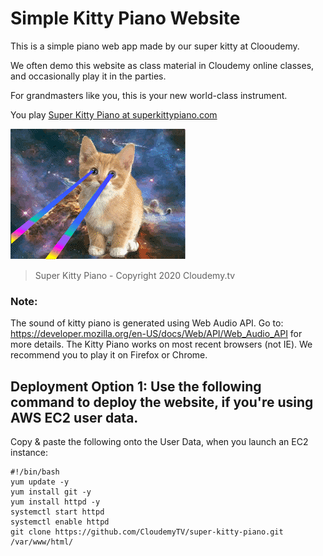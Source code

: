 # Simple Kitty Piano Website

This is a simple piano web app made by our super kitty at Clooudemy. 

We often demo this website as class material in Cloudemy online classes, and occasionally play it in the parties.

For grandmasters like you, this is your new world-class instrument. 

You play [Super Kitty Piano at superkittypiano.com](http://superkittypianocom)


![Super Kitty](/images/super-kitty.gif)

> Super Kitty Piano - Copyright 2020 Cloudemy.tv


### Note:
The sound of kitty piano is generated using Web Audio API.
Go to: https://developer.mozilla.org/en-US/docs/Web/API/Web_Audio_API for more details.
The Kitty Piano works on most recent browsers (not IE). We recommend you to play it on Firefox or Chrome.

## Deployment Option 1: Use the following command to deploy the website, if you're using AWS EC2 user data.
Copy & paste the following onto the User Data, when you launch an EC2 instance:

    #!/bin/bash
    yum update -y
    yum install git -y
    yum install httpd -y
    systemctl start httpd
    systemctl enable httpd
    git clone https://github.com/CloudemyTV/super-kitty-piano.git /var/www/html/
    
